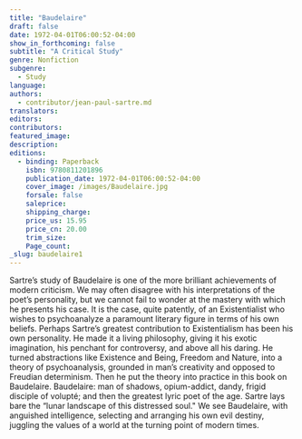 ```yaml
---
title: "Baudelaire"
draft: false
date: 1972-04-01T06:00:52-04:00
show_in_forthcoming: false
subtitle: "A Critical Study"
genre: Nonfiction
subgenre:
  - Study
language:
authors:
  - contributor/jean-paul-sartre.md
translators:
editors:
contributors:
featured_image:
description:
editions:
  - binding: Paperback
    isbn: 9780811201896
    publication_date: 1972-04-01T06:00:52-04:00
    cover_image: /images/Baudelaire.jpg
    forsale: false
    saleprice:
    shipping_charge:
    price_us: 15.95
    price_cn: 20.00
    trim_size:
    Page_count:
_slug: baudelaire1
---
```


Sartre’s study of Baudelaire is one of the more brilliant achievements of modern criticism. We may often disagree with his interpretations of the poet’s personality, but we cannot fail to wonder at the mastery with which he presents his case. It is the case, quite patently, of an Existentialist who wishes to psychoanalyze a paramount literary figure in terms of his own beliefs. Perhaps Sartre’s greatest contribution to Existentialism has been his own personality. He made it a living philosophy, giving it his exotic imagination, his penchant for controversy, and above all his daring. He turned abstractions like Existence and Being, Freedom and Nature, into a theory of psychoanalysis, grounded in man’s creativity and opposed to Freudian determinism. Then he put the theory into practice in this book on Baudelaire. Baudelaire: man of shadows, opium-addict, dandy, frigid disciple of volupté; and then the greatest lyric poet of the age. Sartre lays bare the “lunar landscape of this distressed soul." We see Baudelaire, with anguished intelligence, selecting and arranging his own evil destiny, juggling the values of a world at the turning point of modern times.

